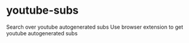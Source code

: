 # youtube-subs
Search over youtube autogenerated subs
Use browser extension to get youtube autogenerated subs
